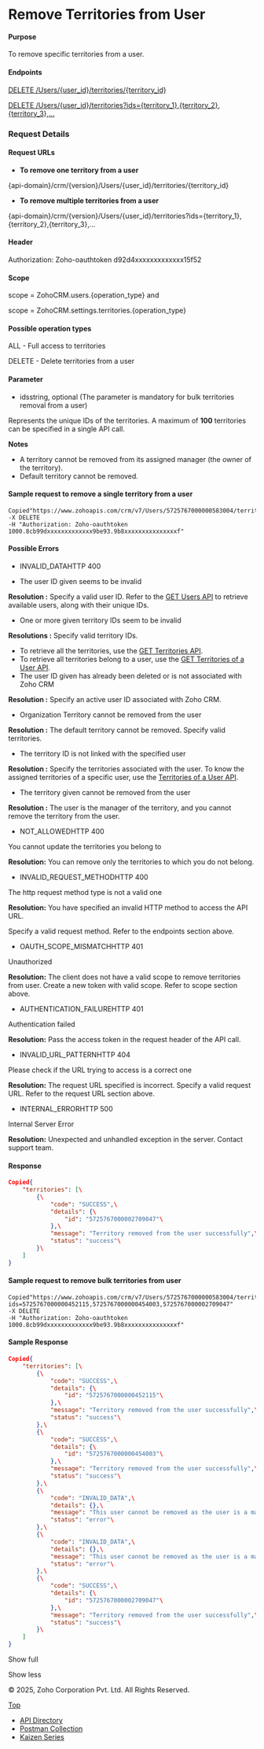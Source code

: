 
# Remove Territories from User

#### Purpose

To remove specific territories from a user.

#### Endpoints

[DELETE /Users/{user\_id}/territories/{territory\_id}](https://www.zoho.com/crm/developer/docs/api/v7/remove-territories-from-user.html)

[DELETE /Users/{user\_id}/territories?ids={territory\_1},{territory\_2},{territory\_3},...](https://www.zoho.com/crm/developer/docs/api/v7/remove-territories-from-user.html)

### Request Details

#### Request URLs

- **To remove one territory from a user**

{api-domain}/crm/{version}/Users/{user\_id}/territories/{territory\_id}

- **To remove multiple territories from a user**

{api-domain}/crm/{version}/Users/{user\_id}/territories?ids={territory\_1},{territory\_2},{territory\_3},...


#### Header

Authorization: Zoho-oauthtoken d92d4xxxxxxxxxxxxx15f52

#### Scope

scope = ZohoCRM.users.{operation\_type} and

scope = ZohoCRM.settings.territories.{operation\_type}

#### Possible operation types

ALL - Full access to territories

DELETE - Delete territories from a user

#### Parameter

- idsstring, optional (The parameter is mandatory for bulk territories removal from a user)



Represents the unique IDs of the territories. A maximum of **100** territories can be specified in a single API call.


**Notes**

- A territory cannot be removed from its assigned manager (the owner of the territory).
- Default territory cannot be removed.

#### Sample request to remove a single territory from a user

``` curl
Copied"https://www.zohoapis.com/crm/v7/Users/5725767000000583004/territories/5725767000002709047"
-X DELETE
-H "Authorization: Zoho-oauthtoken 1000.8cb99dxxxxxxxxxxxxx9be93.9b8xxxxxxxxxxxxxxxf"
```

#### Possible Errors

- INVALID\_DATAHTTP 400



- The user ID given seems to be invalid

**Resolution :** Specify a valid user ID. Refer to the [GET Users API](https://www.zoho.com/crm/developer/docs/api/v7/get-users.html) to retrieve available users, along with their unique IDs.
- One or more given territory IDs seem to be invalid

**Resolutions :** Specify valid territory IDs.
  - To retrieve all the territories, use the [GET Territories API](https://www.zoho.com/crm/developer/docs/api/v7/territories.html).
  - To retrieve all territories belong to a user, use the [GET Territories of a User API](https://www.zoho.com/crm/developer/docs/api/v7/territories.html).
- The user ID given has already been deleted or is not associated with Zoho CRM

**Resolution :** Specify an active user ID associated with Zoho CRM.
- Organization Territory cannot be removed from the user

**Resolution :** The default territory cannot be removed. Specify valid territories.
- The territory ID is not linked with the specified user

**Resolution :** Specify the territories associated with the user. To know the assigned territories of a specific user, use the [Territories of a User API](https://www.zoho.com/crm/developer/docs/api/v7/get-user-territories.html).
- The territory given cannot be removed from the user

**Resolution :** The user is the manager of the territory, and you cannot remove the territory from the user.

- NOT\_ALLOWEDHTTP 400



You cannot update the territories you belong to

**Resolution:** You can remove only the territories to which you do not belong.

- INVALID\_REQUEST\_METHODHTTP 400



The http request method type is not a valid one

**Resolution:** You have specified an invalid HTTP method to access the API URL.

Specify a valid request method. Refer to the endpoints section above.

- OAUTH\_SCOPE\_MISMATCHHTTP 401



Unauthorized

**Resolution:** The client does not have a valid scope to remove territories from user. Create a new token with valid scope. Refer to scope section above.

- AUTHENTICATION\_FAILUREHTTP 401



Authentication failed

**Resolution:** Pass the access token in the request header of the API call.

- INVALID\_URL\_PATTERNHTTP 404



Please check if the URL trying to access is a correct one

**Resolution:** The request URL specified is incorrect. Specify a valid request URL. Refer to the request URL section above.

- INTERNAL\_ERRORHTTP 500



Internal Server Error

**Resolution:** Unexpected and unhandled exception in the server. Contact support team.


#### Response

``` json
Copied{
    "territories": [\
        {\
            "code": "SUCCESS",\
            "details": {\
                "id": "5725767000002709047"\
            },\
            "message": "Territory removed from the user successfully",\
            "status": "success"\
        }\
    ]
}
```

#### Sample request to remove bulk territories from user

``` curl
Copied"https://www.zohoapis.com/crm/v7/Users/5725767000000583004/territories?ids=5725767000000452115,5725767000000454003,5725767000002709047"
-X DELETE
-H "Authorization: Zoho-oauthtoken 1000.8cb99dxxxxxxxxxxxxx9be93.9b8xxxxxxxxxxxxxxxf"

```

#### Sample Response

``` json
Copied{
    "territories": [\
        {\
            "code": "SUCCESS",\
            "details": {\
                "id": "5725767000000452115"\
            },\
            "message": "Territory removed from the user successfully",\
            "status": "success"\
        },\
        {\
            "code": "SUCCESS",\
            "details": {\
                "id": "5725767000000454003"\
            },\
            "message": "Territory removed from the user successfully",\
            "status": "success"\
        },\
        {\
            "code": "INVALID_DATA",\
            "details": {},\
            "message": "This user cannot be removed as the user is a manager of the mentioned Territory.",\
            "status": "error"\
        },\
        {\
            "code": "INVALID_DATA",\
            "details": {},\
            "message": "This user cannot be removed as the user is a manager of the mentioned Territory.",\
            "status": "error"\
        },\
        {\
            "code": "SUCCESS",\
            "details": {\
                "id": "5725767000002709047"\
            },\
            "message": "Territory removed from the user successfully",\
            "status": "success"\
        }\
    ]
}
```

Show full

Show less

© 2025, Zoho Corporation Pvt. Ltd. All Rights Reserved.

[Top](https://www.zoho.com/crm/developer/docs/api/v7/remove-territories-from-user.html#top)

- [API Directory](https://www.zoho.com/crm/developer/docs/api-directory.html?source_from=qlink_)
- [Postman Collection](https://www.postman.com/zohocrmdevelopers/workspace/zoho-crm-developers/overview?source_from=qlink_)
- [Kaizen Series](https://www.zoho.com/crm/developer/docs/kaizen-series-directory.html?source_from=qlink_)